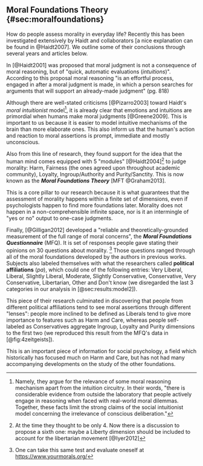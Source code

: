 
## Moral Foundations Theory {#sec:moralfoundations}

How do people assess morality in everyday life? Recently this has been investigated extensively by Haidt and collaborators [a nice explanation can be found in @Haidt2007]. We outline some of their conclusions through several years and articles below.

In [@Haidt2001] was proposed that moral judgment is not a consequence of moral reasoning, but of "quick, automatic evaluations (_intuitions_)". According to this proposal moral reasoning "is an effortful process, engaged in after a moral judgment is made, in which a person searches for arguments that will support an already-made judgment" (pg. 818)

Although there are well-stated criticisms [@Pizarro2003] toward Haidt's _moral intuitionist_ model[^criticism], it is already clear that emotions and intuitions are primordial when humans make moral judgments [@Greene2009]. This is important to us because it is easier to model intuitive mechanisms of the brain than more elaborate ones. This also inform us that the human's action and reaction to moral assertions is prompt, immediate and mostly unconscious.

Also from this line of research, they found support for the idea that the human mind comes equipped with 5 "modules" [@Haidt2004][^mft4] to judge morality: Harm, Fairness (the ones agreed upon throughout academic community), Loyalty, Ingroup/Authority and Purity/Sanctity. This is now known as the ***Moral Foundations Theory*** [MFT @Graham2013].

This is a core pillar to our research because it is what guarantees that the assessment of morality happens within a finite set of dimensions, even if psychologists happen to find more foundations later. Morality does not happen in a non-comprehensible infinite space, nor is it an intermingle of "yes or no" output to one-case judgments.

Finally, [@Gilligan2012] developed a "reliable and theoretically-grounded measurement of the full range of moral concerns", the ***Moral Foundations Questionnaire*** (MFQ). It is set of responses people gave stating their opinions on 30 questions about morality. [^mfqonline] Those questions ranged through all of the moral foundations developed by the authors in previous works. Subjects also labeled themselves with what the researchers called  **political affiliations** (_pa_), which could one of the following entries: Very Liberal, Liberal, Slightly Liberal, Moderate, Slightly Conservative, Conservative, Very Conservative, Libertarian, Other and Don't know (we disregarded the last 3 categories in our analysis in [@sec:results:model2]).

This piece of their research culminated in discovering that people from different political affiliations tend to see moral assertions through different "lenses": people more inclined to be defined as Liberals tend to give more importance to features such as Harm and Care, whereas people self-labeled as Conservatives aggregate Ingroup, Loyalty and Purity dimensions to the first two (we reproduced this result from the MFQ's data in [@fig:4zeitgeists]).

This is an important piece of information for social psychology, a field which historically has focused much on Harm and Care, but has not had many accompanying developments on the study of the other foundations.

[^mfqonline]:

    One can take this same test and evaluate oneself at <https://www.yourmorals.org/>

[^mft4]:

    At the time they thought to be only 4. Now there is a discussion to propose a sixth one: maybe a Liberty dimension should be included to account for the libertarian movement [@Iyer2012]

[^criticism]:

    Namely, they argue for the relevance of some moral reasoning mechanism apart from the intuition circuitry. In their words, "there is considerable evidence from outside the laboratory that people actively engage in reasoning when faced with real-world moral dilemmas. Together, these facts limit the strong claims of the social intuitionist model concerning the irrelevance of conscious deliberation."
